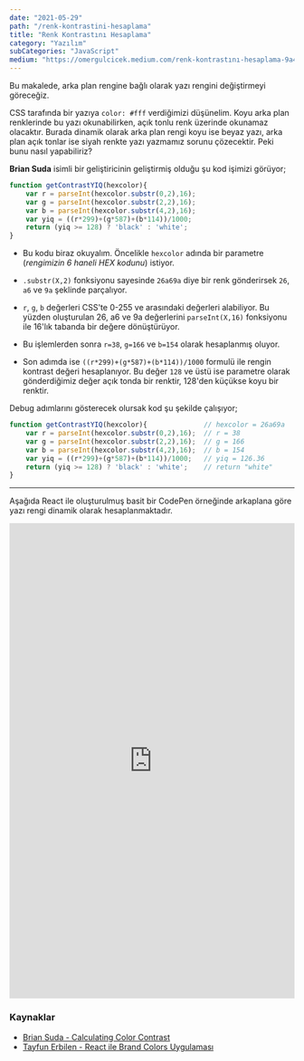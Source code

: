 ```yaml
---
date: "2021-05-29"
path: "/renk-kontrastini-hesaplama"
title: "Renk Kontrastını Hesaplama"
category: "Yazılım"
subCategories: "JavaScript"
medium: "https://omergulcicek.medium.com/renk-kontrastını-hesaplama-9a42a1bc7dee"
---
```


Bu makalede, arka plan rengine bağlı olarak yazı rengini değiştirmeyi göreceğiz.

CSS tarafında bir yazıya `color: #fff` verdiğimizi düşünelim. Koyu arka plan renklerinde bu yazı okunabilirken, açık tonlu renk üzerinde okunamaz olacaktır. Burada dinamik olarak arka plan rengi koyu ise beyaz yazı, arka plan açık tonlar ise siyah renkte yazı yazmamız sorunu çözecektir. Peki bunu nasıl yapabiliriz?

**Brian Suda** isimli bir geliştiricinin geliştirmiş olduğu şu kod işimizi görüyor;

```js
function getContrastYIQ(hexcolor){
	var r = parseInt(hexcolor.substr(0,2),16);
	var g = parseInt(hexcolor.substr(2,2),16);
	var b = parseInt(hexcolor.substr(4,2),16);
	var yiq = ((r*299)+(g*587)+(b*114))/1000;
	return (yiq >= 128) ? 'black' : 'white';
}
```

* Bu kodu biraz okuyalım. Öncelikle `hexcolor` adında bir parametre (*rengimizin 6 haneli HEX kodunu*) istiyor.

* `.substr(X,2)` fonksiyonu sayesinde `26a69a` diye bir renk gönderirsek `26`, `a6` ve `9a` şeklinde parçalıyor.

* `r`, `g`, `b` değerleri CSS'te 0-255 ve arasındaki değerleri alabiliyor. Bu yüzden oluşturulan 26, a6 ve 9a değerlerini `parseInt(X,16)` fonksiyonu ile 16'lık tabanda bir değere dönüştürüyor.

* Bu işlemlerden sonra `r=38`, `g=166` ve `b=154` olarak hesaplanmış oluyor.

* Son adımda ise `((r*299)+(g*587)+(b*114))/1000` formulü ile rengin kontrast değeri hesaplanıyor. Bu değer `128` ve üstü ise parametre olarak gönderdiğimiz değer açık tonda bir renktir, 128'den küçükse koyu bir renktir.

Debug adımlarını gösterecek olursak kod şu şekilde çalışıyor;

```js
function getContrastYIQ(hexcolor){              // hexcolor = 26a69a
	var r = parseInt(hexcolor.substr(0,2),16);  // r = 38
	var g = parseInt(hexcolor.substr(2,2),16);  // g = 166
	var b = parseInt(hexcolor.substr(4,2),16);  // b = 154
	var yiq = ((r*299)+(g*587)+(b*114))/1000;   // yiq = 126.36
	return (yiq >= 128) ? 'black' : 'white';    // return "white"
}
```

***

Aşağıda React ile oluşturulmuş basit bir CodePen örneğinde arkaplana göre yazı rengi dinamik olarak hesaplanmaktadır.

<iframe height="840" style="width: 100%;" scrolling="no" title="Renk Konstratı" src="https://codepen.io/omergulcicek/embed/MWpEdaQ?height=265&theme-id=light&default-tab=js,result" frameborder="no" loading="lazy" allowtransparency="true" allowfullscreen="true">
  See the Pen <a href='https://codepen.io/omergulcicek/pen/MWpEdaQ'>Renk Konstratı</a> by Ömer Gülçiçek
  (<a href='https://codepen.io/omergulcicek'>@omergulcicek</a>) on <a href='https://codepen.io'>CodePen</a>.
</iframe>

### Kaynaklar

- <a href="https://24ways.org/2010/calculating-color-contrast/" target="_blank" rel="noreferrer noopener">Brian Suda - Calculating Color Contrast</a>
- <a href="https://www.youtube.com/watch?v=tJNltOn-2Yg" target="_blank" rel="noreferrer noopener">Tayfun Erbilen - React ile Brand Colors Uygulaması</a>